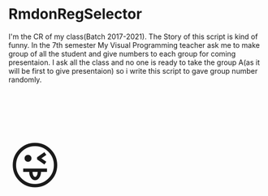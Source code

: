 # RmdonRegSelector

I'm the CR of my class(Batch 2017-2021). The Story of this script is kind of funny. In the 7th semester My Visual Programming teacher ask me to make group of all the student and give numbers to each group for coming presentaion.
I ask all the class and no one is ready to take the group A(as it will be first to give presentaion) so i write this script to gave group number randomly. <p style="font-size:100px">&#128540;</p>
